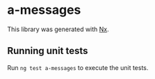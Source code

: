 # a-messages

This library was generated with [Nx](https://nx.dev).

## Running unit tests

Run `ng test a-messages` to execute the unit tests.
